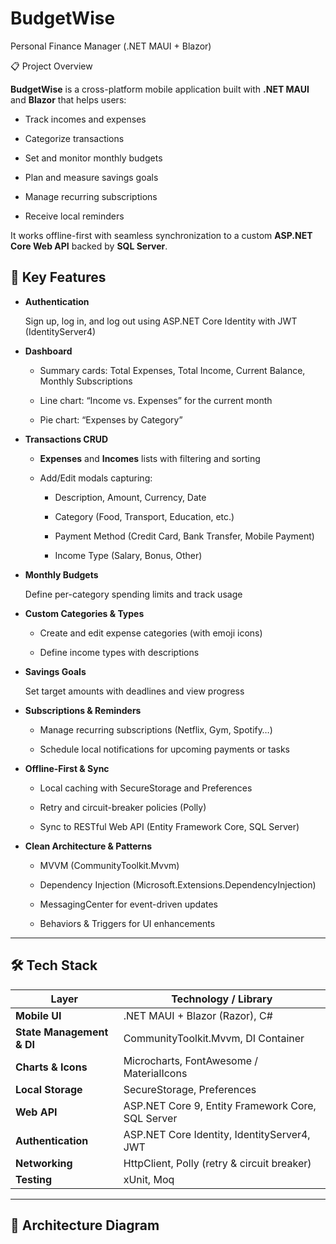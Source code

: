 # BudgetWise
Personal Finance Manager (​.NET MAUI + Blazor)

📋 Project Overview

**BudgetWise** is a cross-platform mobile application built with **.NET MAUI** and **Blazor** that helps users:

- Track incomes and expenses
  
- Categorize transactions

- Set and monitor monthly budgets
  
- Plan and measure savings goals
  
- Manage recurring subscriptions
  
- Receive local reminders

It works offline-first with seamless synchronization to a custom **ASP.NET Core Web API** backed by **SQL Server**.

## 🚀 Key Features

- **Authentication**
  
  Sign up, log in, and log out using ASP.NET Core Identity with JWT (IdentityServer4)

- **Dashboard**
    
  - Summary cards: Total Expenses, Total Income, Current Balance, Monthly Subscriptions
     
  - Line chart: “Income vs. Expenses” for the current month
      
  - Pie chart: “Expenses by Category”

- **Transactions CRUD**
  
  - **Expenses** and **Incomes** lists with filtering and sorting
     
  - Add/Edit modals capturing:
     
    - Description, Amount, Currency, Date
        
    - Category (Food, Transport, Education, etc.)
       
    - Payment Method (Credit Card, Bank Transfer, Mobile Payment)
      
    - Income Type (Salary, Bonus, Other)

- **Monthly Budgets**
  
  Define per-category spending limits and track usage

- **Custom Categories & Types**
    
  - Create and edit expense categories (with emoji icons)
      
  - Define income types with descriptions

- **Savings Goals**
    
  Set target amounts with deadlines and view progress

- **Subscriptions & Reminders**
  
  - Manage recurring subscriptions (Netflix, Gym, Spotify…)
     
  - Schedule local notifications for upcoming payments or tasks

- **Offline-First & Sync**
   
  - Local caching with SecureStorage and Preferences
    
  - Retry and circuit-breaker policies (Polly)
      
  - Sync to RESTful Web API (Entity Framework Core, SQL Server)

- **Clean Architecture & Patterns**
  
  - MVVM (CommunityToolkit.Mvvm)
      
  - Dependency Injection (Microsoft.Extensions.DependencyInjection)
      
  - MessagingCenter for event-driven updates
    
  - Behaviors & Triggers for UI enhancements

---

## 🛠 Tech Stack

| Layer            | Technology / Library                          |
| ---------------- | --------------------------------------------- |
| **Mobile UI**    | .NET MAUI + Blazor (Razor), C#               |
| **State Management & DI** | CommunityToolkit.Mvvm, DI Container    |
| **Charts & Icons** | Microcharts, FontAwesome / MaterialIcons    |
| **Local Storage** | SecureStorage, Preferences                    |
| **Web API**      | ASP.NET Core 9, Entity Framework Core, SQL Server |
| **Authentication** | ASP.NET Core Identity, IdentityServer4, JWT  |
| **Networking**   | HttpClient, Polly (retry & circuit breaker)   |
| **Testing**      | xUnit, Moq                                    |

---

## 📐 Architecture Diagram

